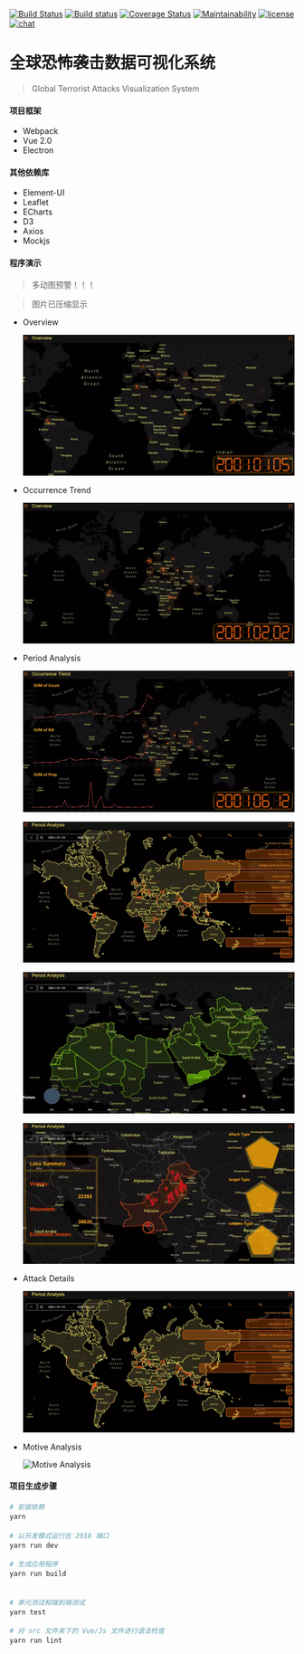 
[![Build Status](https://travis-ci.org/CS-Tao/GTD-Visualization.svg?branch=master)](https://travis-ci.org/CS-Tao/GTD-Visualization)
[![Build status](https://ci.appveyor.com/api/projects/status/2fv7nefk6ojj509y?svg=true)](https://ci.appveyor.com/project/CS-Tao/gtd-visualization)
[![Coverage Status](https://coveralls.io/repos/github/CS-Tao/GTD-Visualization/badge.svg?branch=master)](https://coveralls.io/github/CS-Tao/GTD-Visualization?branch=master)
[![Maintainability](https://api.codeclimate.com/v1/badges/763357d477b76079a3b6/maintainability)](https://codeclimate.com/github/CS-Tao/GTD-Visualization/maintainability)
[![license](https://img.shields.io/badge/license-MIT-yellow.svg)](https://opensource.org/licenses/MIT)
[![chat](https://img.shields.io/badge/chat-github%20issues-blue.svg)](https://github.com/CS-Tao/GTD-Visualization/issues)

# 全球恐怖袭击数据可视化系统

> Global Terrorist Attacks Visualization System

#### 项目框架

- Webpack
- Vue 2.0
- Electron

#### 其他依赖库

- Element-UI
- Leaflet
- ECharts
- D3
- Axios
- Mockjs

#### 程序演示

> 多动图预警！！！

> 图片已压缩显示

- Overview

    ![Overview](https://github.com/CS-Tao/github-content/raw/master/contents/github/GTD/1.webp)

- Occurrence Trend

    ![Occurrence Trend](https://github.com/CS-Tao/github-content/raw/master/contents/github/GTD/2.webp)

- Period Analysis

    ![Period Analysis](https://github.com/CS-Tao/github-content/raw/master/contents/github/GTD/3.webp)

    ![Period Analysis](https://github.com/CS-Tao/github-content/raw/master/contents/github/GTD/4.webp)

    ![Period Analysis](https://github.com/CS-Tao/github-content/raw/master/contents/github/GTD/5.webp)

    ![Period Analysis](https://github.com/CS-Tao/github-content/raw/master/contents/github/GTD/6.webp)

- Attack Details

    ![Attack Details](https://github.com/CS-Tao/github-content/raw/master/contents/github/GTD/7.webp)

- Motive Analysis

    ![Motive Analysis](https://github.com/CS-Tao/github-content/raw/master/contents/github/GTD/8.webp)

#### 项目生成步骤

``` bash
# 安装依赖
yarn

# 以开发模式运行在 2018 端口
yarn run dev

# 生成应用程序
yarn run build


# 单元测试和端到端测试
yarn test

# 对 src 文件夹下的 Vue/Js 文件进行语法检查
yarn run lint

```
